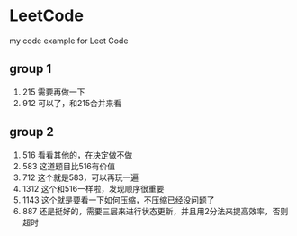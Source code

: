 # LeetCode
my code example for Leet Code

## group 1
1. 215 需要再做一下
2. 912 可以了，和215合并来看

## group 2
1. 516 看看其他的，在决定做不做
2. 583 这道题目比516有价值
3. 712 这个就是583，可以再玩一遍
4. 1312 这个和516一样啦，发现顺序很重要
5. 1143 这个就是要看一下如何压缩，不压缩已经没问题了
6. 887 还是挺好的，需要三层来进行状态更新，并且用2分法来提高效率，否则超时
